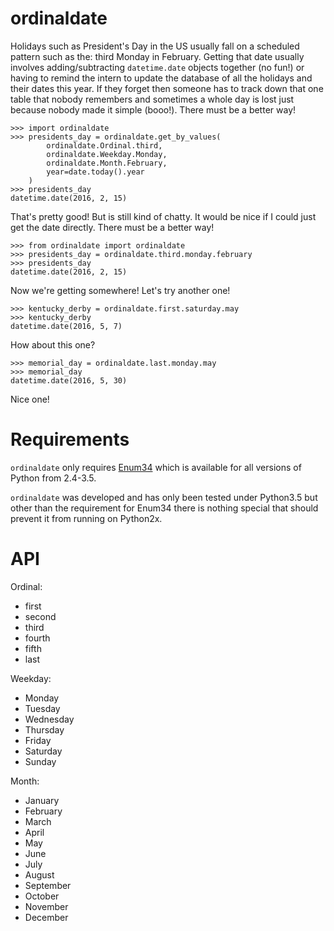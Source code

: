 # ordinaldate

Holidays such as President's Day in the US usually fall on a scheduled pattern such as the: third Monday in February. Getting that date usually involves adding/subtracting `datetime.date` objects together (no fun!) or having to remind the intern to update the database of all the holidays and their dates this year. If they forget then someone has to track down that one table that nobody remembers and sometimes a whole day is lost just because nobody made it simple (booo!). There must be a better way!

    >>> import ordinaldate
    >>> presidents_day = ordinaldate.get_by_values(
            ordinaldate.Ordinal.third,
            ordinaldate.Weekday.Monday,
            ordinaldate.Month.February,
            year=date.today().year
        )
    >>> presidents_day
    datetime.date(2016, 2, 15)

That's pretty good! But is still kind of chatty. It would be nice if I could just get the date directly. There must be a better way!

    >>> from ordinaldate import ordinaldate
    >>> presidents_day = ordinaldate.third.monday.february
    >>> presidents_day
    datetime.date(2016, 2, 15)

Now we're getting somewhere! Let's try another one!

    >>> kentucky_derby = ordinaldate.first.saturday.may
    >>> kentucky_derby
    datetime.date(2016, 5, 7)

How about this one?

    >>> memorial_day = ordinaldate.last.monday.may
    >>> memorial_day
    datetime.date(2016, 5, 30)

Nice one!

# Requirements

`ordinaldate` only requires [Enum34](https://pypi.python.org/pypi/enum34/ "Enum34 at PyPI") which is available for all versions of Python from 2.4-3.5.

`ordinaldate` was developed and has only been tested under Python3.5 but other than the requirement for Enum34 there is nothing special that should prevent it from running on Python2x.


# API

Ordinal:
- first
- second
- third
- fourth
- fifth
- last

Weekday:
- Monday
- Tuesday
- Wednesday
- Thursday
- Friday
- Saturday
- Sunday

Month:
- January
- February
- March
- April
- May
- June
- July
- August
- September
- October
- November
- December
